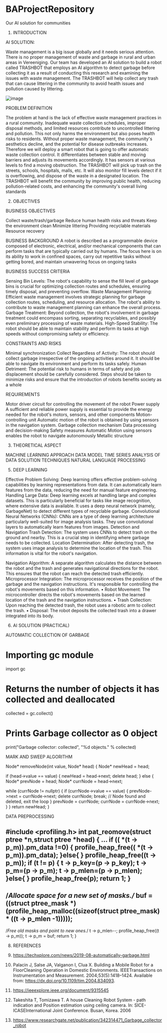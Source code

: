 # BAProjectRepository
Our AI solution for communities

1. INTRODUCTION

AI SOLUTION:

Waste management is a big issue globally and it needs serious attention. There is no proper management of waste and garbage in rural and urban areas in Vereeniging.
Our team has developed an AI solution to build a robot called TRASHBOT that 
employs an AI algorithm to detect garbage before collecting it as a result of 
conducting this research and examining the issues with waste management. The 
TRASHBOT will help collect any trash that can cause littering in the community to 
avoid health issues and pollution caused by littering.

![image](https://github.com/BA-AI-Project/BAProjectRepository/assets/134421227/a07b327a-36e6-41be-a5e5-43980b2bdbd4)


PROBLEM DEFINITION

The problem at hand is the lack of effective waste management practices in a 
rural community. Inadequate waste collection schedules, improper disposal 
methods, and limited resources contribute to uncontrolled littering and 
pollution. This not only harms the environment but also poses health risks to 
residents. Without proper waste management, the community's aesthetics 
decline, and the potential for disease outbreaks increases.
Therefore we will deploy a smart robot that is going to offer automatic waste 
collection control. It differentiates between stable and moving barriers and 
adjusts its movements accordingly. It has sensors at various levels to find a 
moving obstruction. The TRASHBOT will pick up trash on the streets, schools, 
hospitals, malls, etc. It will also monitor fill levels detect if it is overflowing, and
dispose of the waste in a designated location. The TRASHBOT will benefit the 
community by improving public health, reducing pollution-related costs, and 
enhancing the community's overall living standards

2. OBJECTIVES

BUSINESS OBJECTIVES

Collect waste/trash/garbage
Reduce human health risks and threats
Keep the environment clean
Minimize littering
Providing recyclable materials 
Resource recovery

BUSINESS BACKGROUND
A robot is described as a programmable device composed of electronic, electrical, 
and/or mechanical components that can perform tasks that are typically carried out by 
humans. The focus here is on its ability to work in confined spaces, carry out repetitive 
tasks without getting bored, and maintain unwavering focus on ongoing tasks

BUSINESS SUCCESS CRITERIA

Sensing Bin Levels: The robot's capability to sense the fill level of garbage 
bins is crucial for optimizing collection routes and schedules, ensuring timely 
disposal, and preventing overflow.
Waste Management Planning: Efficient waste management involves strategic 
planning for garbage collection routes, scheduling, and resource allocation. The 
robot's ability to contribute to waste management planning can enhance the 
overall process.
Garbage Treatment: Beyond collection, the robot's involvement in garbage 
treatment could encompass sorting, separating recyclables, and possibly even 
preliminary processing of waste materials.
High-Speed Stability: The robot should be able to maintain stability and 
perform its tasks at high speeds without compromising safety or efficiency.

CONSTRAINTS AND RISKS

Minimal synchronization
Collect Regardless of Activity: The robot should collect garbage irrespective 
of the ongoing activities around it. 
It should be able to navigate its environment and perform its tasks safely.
Human Detriment: The potential risk to humans in terms of safety and job 
displacement should be carefully considered. Steps should be taken to minimize 
risks and ensure that the introduction of robots benefits society as a whole

REQUIREMENTS

Motor driver circuit for controlling the movement of the robot
Power supply A sufficient and reliable power supply is essential to provide the 
energy needed for the robot's motors, sensors, and other components
Motion-controlling unit 
Automatic motion of the robot is obtained by using sensors in the navigation 
system. 
Garbage collection mechanism
Data processing and decision-making
Safety measures
Automatic Motion using sensors enables the robot to navigate autonomously
Metallic structure 

3. THEORETICAL ASPECT
   
MACHINE LEARNING APPROACH
DATA 
MODEL 
TIME SERIES ANALYSIS OF DATA
SOLUTION TECHNIQUES
NATURAL LANGUAGE PROCESSING

5. DEEP LEARNING

Effective Problem Solving: Deep learning offers effective problem-solving 
capabilities by learning representations from data. It can automatically learn 
features from the data, reducing the need for manual feature engineering.
Handling Large Data: Deep learning excels at handling large and complex 
datasets. This is particularly beneficial for tasks like image recognition, where 
extensive data is available.
It uses a deep neural network (namely, GarbageNet) to detect different types of
recyclable garbage. 
Convolutional Neural Networks (CNNs): CNNs are a type of deep learning 
architecture particularly well-suited for image analysis tasks. They use 
convolutional layers to automatically learn features from images.
Detection and Navigation
Trash Detection: The system uses CNNs to detect trash on the ground and 
nearby. This is a crucial step in identifying where garbage needs to be collected.
Location Determination: After detecting trash, the system uses image analysis 
to determine the location of the trash. This information is vital for the robot's 
navigation.

Navigation Algorithm: A separate algorithm calculates the distance between 
the robot and the trash and generates navigational directions for the robot. This 
ensures that the robot can reach the detected trash efficiently.
Microprocessor Integration: The microprocessor receives the position of the 
garbage and the navigation instructions. It's responsible for controlling the 
robot's movements based on this information.
• Robot Movement: The microcontroller directs the robot's movements based on 
the learned location of the trash and the navigation instructions.
• Trash Collection: Upon reaching the detected trash, the robot uses a robotic 
arm to collect the trash.
• Disposal: The robot deposits the collected trash into a drawer integrated into 
its body.

6. AI SOLUTION (PRACTICAL)

AUTOMATIC COLLECTION OF GARBAGE

# Importing gc module
import gc
# Returns the number of objects it has collected and deallocated
collected = gc.collect()
# Prints Garbage collector as 0 object
print("Garbage collector: collected", "%d objects." % collected)

MARK AND SWEEP ALGORITHM

Node* removeNode(int value, Node* head) {
 Node* newHead = head;
 
 if (head->value == value) {
 newHead = head->next;
 delete head;
 } else {
 Node* prevNode = head;
 Node* currNode = head->next;

while (currNode != nullptr) {
 if (currNode->value == value) {
 prevNode->next = currNode->next;
 delete currNode;
 break; // Node found and deleted, exit the loop
 }
 prevNode = currNode;
 currNode = currNode->next;
 }
 }
 return newHead;
} 

DATA PREPROCESSING

#include <profiling.h>
int pat_reomove(struct ptree *n,struct ptree *head) {
...
if (( *(t -> p_m)).pm_data !=0) {
profile_heap_free(( *(t -> p_m)).pm_data);
}else{
}
profile_heap_free((t -> p_m));
if (t != p) {
t -> p_key=(p -> p_key);
t -> p_m=(p -> p_m);
t -> p_mlen=(p -> p_mlen);
}else{
}
profile_heap_free(p);
return 1;
}
-
/*Allocate space for a new set of masks./*
buf = ((struct ptree_mask *)
(profile_heap_malloc((sizeof(struct ptree_mask) * ((t -> p_mlen -1)))));
-
/*Free old masks and point to new ones.*/
t -> p_mlen--;
profile_heap_free((t -> p_m));
t -> p_m = buf;
return 1;
}
   
8. REFERENCES

1. https://techxplore.com/news/2019-08-automatically-garbage.html
2. Palacin J, Salse JA, Valganon I, Clua X. Building a Mobile Robot for a 
FloorCleaning Operation in Domestic Environments. IEEETransactions on 
Instrumentation and Measurement. 2004;53(5):1418–1424. Available from: 
https://dx.doi.org/10.1109/tim.2004.834093.
3. https://ieeexplore.ieee.org/document/9315545
4. Takeshita T, Tomizawa T. A house Cleaning Robot System - path indication and 
Position estimation using ceiling camera. In: SICE-ICASEInternational Joint 
Conference. Busan, Korea. 2006
5. https://www.researchgate.net/publication/342314471_Garbage_collector_robot

   
